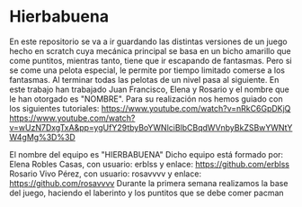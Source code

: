 # Hierbabuena
En este repositorio se va a ir guardando las distintas versiones de un juego hecho en scratch cuya mecánica principal se basa en un bicho amarillo que come puntitos, mientras tanto, tiene que ir escapando de fantasmas. Pero si se come una pelota especial, le permite por tiempo limitado comerse a los fantasmas. Al terminar todas las pelotas de un nivel pasa al siguiente. En este trabajo han trabajado Juan Francisco, Elena y Rosario y el nombre que le han otorgado es "NOMBRE".
Para su realización nos hemos guiado con los siguientes tutoriales: https://www.youtube.com/watch?v=nRkC6GpDKjQ https://www.youtube.com/watch?v=wUzN7DxgTxA&pp=ygUfY29tbyBoYWNlciBlbCBqdWVnbyBkZSBwYWNtYW4gMg%3D%3D

El nombre del equipo es "HIERBABUENA"
Dicho equipo está formado por:  Elena Robles Casas, con usuario: erblss y enlace: https://github.com/erblss  Rosario Vivo Pérez, con usuario: rosavvvv y enlace: https://github.com/rosavvvv
Durante la primera semana realizamos la base del juego, haciendo el laberinto y los puntitos que se debe comer pacman 
